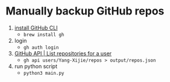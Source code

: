 # Manually backup GitHub repos

1. [install GitHub CLI](https://docs.github.com/en/rest/quickstart#getting-started-using-github-cli)
   - `brew install gh`
2. login
   - `gh auth login`
3. [GitHub API | List repositories for a user](https://docs.github.com/en/rest/repos/repos#list-repositories-for-a-user)
   - `gh api users/Yang-Xijie/repos > output/repos.json`
4. run python script
   - `python3 main.py`
